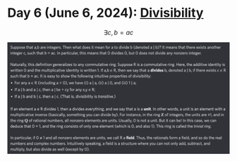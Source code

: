 # Day 6 (June 6, 2024): [Divisibility](https://en.wikipedia.org/wiki/Divisibility_(ring_theory))

$$ \exists c,b=ac $$

<picture><img alt="Day 6" src="0006.png"></picture>

